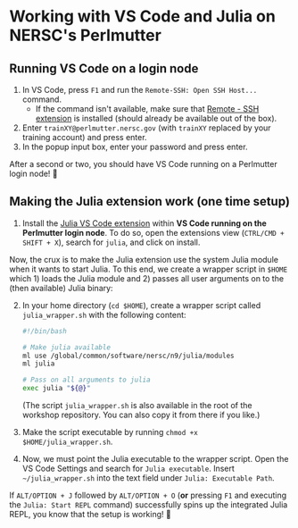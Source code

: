 # Working with VS Code and Julia on NERSC's Perlmutter

## Running VS Code on a login node

1) In VS Code, press `F1` and run the `Remote-SSH: Open SSH Host...` command.
   - If the command isn't available, make sure that [Remote - SSH extension](https://marketplace.visualstudio.com/items?itemName=ms-vscode-remote.remote-ssh) is installed (should already be available out of the box).
2) Enter `trainXY@perlmutter.nersc.gov` (with `trainXY` replaced by your training account) and press enter.
3) In the popup input box, enter your password and press enter.

After a second or two, you should have VS Code running on a Perlmutter login node! 🎉 

## Making the Julia extension work (one time setup)

1) Install the [Julia VS Code extension](https://marketplace.visualstudio.com/items?itemName=julialang.language-julia) within **VS Code running on the Perlmutter login node**. To do so, open the extensions view (`CTRL/CMD + SHIFT + X`), search for `julia`, and click on install.

Now, the crux is to make the Julia extension use the system Julia module when it wants to start Julia. To this end, we create a wrapper script  in `$HOME` which 1) loads the Julia module and 2) passes all user arguments on to the (then available) Julia binary:

2) In your home directory (`cd $HOME`), create a wrapper script called `julia_wrapper.sh` with the following content:
    ```bash
    #!/bin/bash
    
    # Make julia available
    ml use /global/common/software/nersc/n9/julia/modules
    ml julia
    
    # Pass on all arguments to julia
    exec julia "${@}"
    ```

    (The script `julia_wrapper.sh` is also available in the root of the workshop repository. You can also copy it from there if you like.)

3) Make the script executable by running `chmod +x $HOME/julia_wrapper.sh`.

4) Now, we must point the Julia executable to the wrapper script. Open the VS Code Settings and search for `Julia executable`. Insert `~/julia_wrapper.sh` into the text field under `Julia: Executable Path`.

If `ALT/OPTION + J` followed by `ALT/OPTION + O` (**or** pressing `F1` and executing the `Julia: Start REPL` command) successfully spins up the integrated Julia REPL, you know that the setup is working! 🎉
